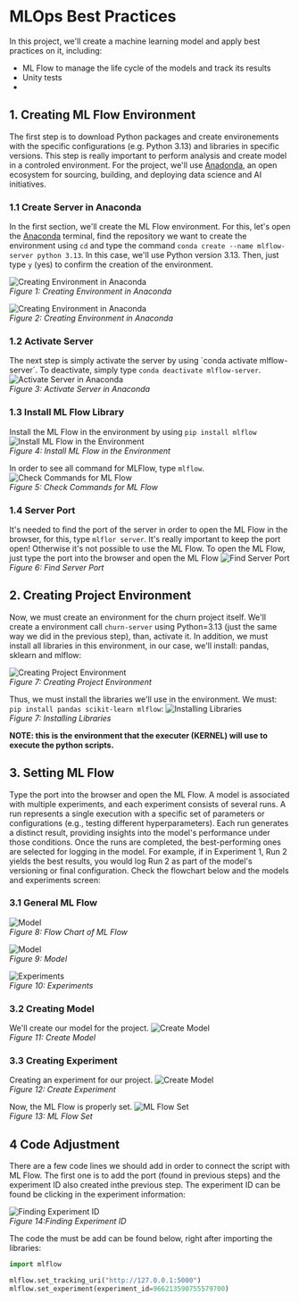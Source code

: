 # MLOps Best Practices
In this project, we'll create a machine learning model and apply best practices on it, including:
  * ML Flow to manage the life cycle of the models and track its results
  * Unity tests
  * 

## 1. Creating ML Flow Environment
The first step is to download Python packages and create environements with the specific configurations (e.g. Python 3.13) and libraries in specific versions. This step is really important to perform analysis and create model in a controled environment. For the project, we'll use [Anadonda](https://www.anaconda.com/), an open ecosystem for sourcing, building, and deploying data science and AI initiatives.


### 1.1 Create Server in Anaconda
In the first section, we'll create the ML Flow environment. For this, let's open the [Anaconda](https://www.anaconda.com/) terminal, find the repository we want to create the environment using `cd` and type the command `conda create --name mlflow-server python 3.13`. In this case, we'll use Python version 3.13.   Then, just type `y` (yes) to confirm the creation of the environment.  

![Creating Environment in Anaconda](https://github.com/bbucalonserra/mlops-best-practices/blob/main/images/create-environment.png)  
*Figure 1: Creating Environment in Anaconda*  

![Creating Environment in Anaconda](https://github.com/bbucalonserra/mlops-best-practices/blob/main/images/create-environment.png)  
*Figure 2: Creating Environment in Anaconda*


### 1.2 Activate Server
The next step is simply activate the server by using ´conda activate mlflow-server´. To deactivate, simply type `conda deactivate mlflow-server`.
![Activate Server in Anaconda](https://github.com/bbucalonserra/mlops-best-practices/blob/main/images/activate-server.png)  
*Figure 3: Activate Server in Anaconda*


### 1.3 Install ML Flow Library
Install the ML Flow in the environment by using `pip install mlflow`
![Install ML Flow in the Environment](https://github.com/bbucalonserra/mlops-best-practices/blob/main/images/pip-install-mlflow.png)  
*Figure 4: Install ML Flow in the Environment*


In order to see all command for MLFlow, type `mlflow`.
![Check Commands for ML Flow](https://github.com/bbucalonserra/mlops-best-practices/blob/main/images/mlflow-commands.png)  
*Figure 5: Check Commands for ML Flow*


### 1.4 Server Port
It's needed to find the port of the server in order to open the ML Flow in the browser, for this, type `mlflor server`. It's really important to keep the port open! Otherwise it's not possible to use the ML Flow. To open the ML Flow, just type the port into the browser and open the ML Flow
![Find Server Port](https://github.com/bbucalonserra/mlops-best-practices/blob/main/images/server-port.png)  
*Figure 6: Find Server Port*


## 2. Creating Project Environment
Now, we must create an environment for the churn project itself. We'll create a environment call `churn-server` using Python=3.13 (just the same way we did in the previous step), than, activate it.
In addition, we must install all libraries in this environment, in our case, we'll install: pandas, sklearn and mlflow:

![Creating Project Environment](https://github.com/bbucalonserra/mlops-best-practices/blob/main/images/churn-project-environment.PNG)  
*Figure 7: Creating Project Environment*

Thus, we must install the libraries we'll use in the environment. We must: `pip install pandas scikit-learn mlflow`:
![Installing Libraries](https://github.com/bbucalonserra/mlops-best-practices/blob/main/images/pip-install-libraries-environment.PNG)  
*Figure 7: Installing Libraries*

**NOTE: this is the environment that the executer (KERNEL) will use to execute the python scripts.**

## 3. Setting ML Flow
Type the port into the browser and open the ML Flow. A model is associated with multiple experiments, and each experiment consists of several runs. A run represents a single execution with a specific set of parameters or configurations (e.g., testing different hyperparameters). Each run generates a distinct result, providing insights into the model's performance under those conditions. Once the runs are completed, the best-performing ones are selected for logging in the model. For example, if in Experiment 1, Run 2 yields the best results, you would log Run 2 as part of the model's versioning or final configuration. Check the flowchart below and the models and experiments screen:

### 3.1 General ML Flow

![Model](https://github.com/bbucalonserra/mlops-best-practices/blob/main/images/mlflow-flow-chart.PNG)  
*Figure 8: Flow Chart of ML Flow*


![Model](https://github.com/bbucalonserra/mlops-best-practices/blob/main/images/ml-flow-models.png)  
*Figure 9: Model*


![Experiments](https://github.com/bbucalonserra/mlops-best-practices/blob/main/images/ml-flow-experiments.png)  
*Figure 10: Experiments*


### 3.2 Creating Model
We'll create our model for the project.
![Create Model](https://github.com/bbucalonserra/mlops-best-practices/blob/main/images/creating-model.PNG)  
*Figure 11: Create Model*


### 3.3 Creating Experiment
Creating an experiment for our project.
![Create Model](https://github.com/bbucalonserra/mlops-best-practices/blob/main/images/churn-experiment-created.PNG)  
*Figure 12: Create Experiment*


Now, the ML Flow is properly set.
![ML Flow Set](https://github.com/bbucalonserra/mlops-best-practices/blob/main/images/churn-model-created.PNG)  
*Figure 13: ML Flow Set*


## 4 Code Adjustment
There are a few code lines we should add in order to connect the script with ML Flow. The first one is to add the port (found in previous steps) and the experiment ID also created inthe previous step. The experiment ID can be found be clicking in the experiment information:


![Finding Experiment ID](https://github.com/bbucalonserra/mlops-best-practices/blob/main/images/experiment-id.png)  
*Figure 14:Finding Experiment ID*


The code the must be add can be found below, right after importing the libraries:
```python
import mlflow

mlflow.set_tracking_uri("http://127.0.0.1:5000")
mlflow.set_experiment(experiment_id=966213590755579700)
```










